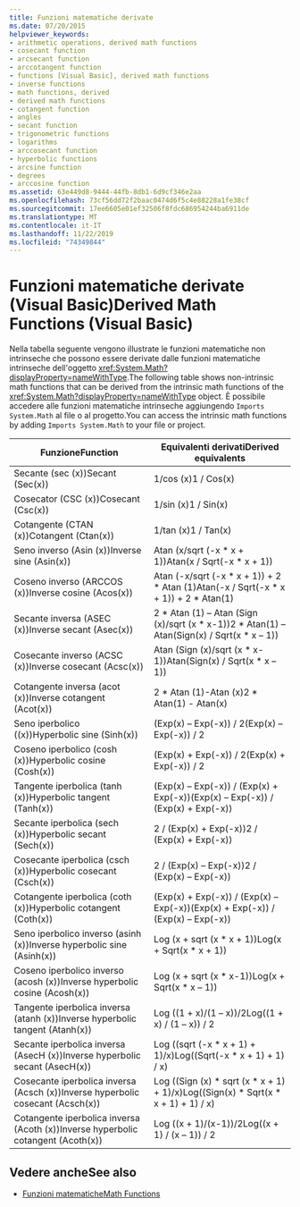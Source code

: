 ```yaml
---
title: Funzioni matematiche derivate
ms.date: 07/20/2015
helpviewer_keywords:
- arithmetic operations, derived math functions
- cosecant function
- arcsecant function
- arccotangent function
- functions [Visual Basic], derived math functions
- inverse functions
- math functions, derived
- derived math functions
- cotangent function
- angles
- secant function
- trigonometric functions
- logarithms
- arccosecant function
- hyperbolic functions
- arcsine function
- degrees
- arccosine function
ms.assetid: 63e449d8-9444-44fb-8db1-6d9cf346e2aa
ms.openlocfilehash: 73cf56dd72f2baac0474d6f5c4e88228a1fe38cf
ms.sourcegitcommit: 17ee6605e01ef32506f8fdc686954244ba6911de
ms.translationtype: MT
ms.contentlocale: it-IT
ms.lasthandoff: 11/22/2019
ms.locfileid: "74349844"
---
```

# <a name="derived-math-functions-visual-basic"></a><span data-ttu-id="35701-102">Funzioni matematiche derivate (Visual Basic)</span><span class="sxs-lookup"><span data-stu-id="35701-102">Derived Math Functions (Visual Basic)</span></span>
<span data-ttu-id="35701-103">Nella tabella seguente vengono illustrate le funzioni matematiche non intrinseche che possono essere derivate dalle funzioni matematiche intrinseche dell'oggetto <xref:System.Math?displayProperty=nameWithType>.</span><span class="sxs-lookup"><span data-stu-id="35701-103">The following table shows non-intrinsic math functions that can be derived from the intrinsic math functions of the <xref:System.Math?displayProperty=nameWithType> object.</span></span> <span data-ttu-id="35701-104">È possibile accedere alle funzioni matematiche intrinseche aggiungendo `Imports System.Math` al file o al progetto.</span><span class="sxs-lookup"><span data-stu-id="35701-104">You can access the intrinsic math functions by adding `Imports System.Math` to your file or project.</span></span>  
  
|<span data-ttu-id="35701-105">Funzione</span><span class="sxs-lookup"><span data-stu-id="35701-105">Function</span></span>|<span data-ttu-id="35701-106">Equivalenti derivati</span><span class="sxs-lookup"><span data-stu-id="35701-106">Derived equivalents</span></span>|  
|--------------|-------------------------|  
|<span data-ttu-id="35701-107">Secante (sec (x))</span><span class="sxs-lookup"><span data-stu-id="35701-107">Secant (Sec(x))</span></span>|<span data-ttu-id="35701-108">1/cos (x)</span><span class="sxs-lookup"><span data-stu-id="35701-108">1 / Cos(x)</span></span>|  
|<span data-ttu-id="35701-109">Cosecator (CSC (x))</span><span class="sxs-lookup"><span data-stu-id="35701-109">Cosecant (Csc(x))</span></span>|<span data-ttu-id="35701-110">1/sin (x)</span><span class="sxs-lookup"><span data-stu-id="35701-110">1 / Sin(x)</span></span>|  
|<span data-ttu-id="35701-111">Cotangente (CTAN (x))</span><span class="sxs-lookup"><span data-stu-id="35701-111">Cotangent (Ctan(x))</span></span>|<span data-ttu-id="35701-112">1/tan (x)</span><span class="sxs-lookup"><span data-stu-id="35701-112">1 / Tan(x)</span></span>|  
|<span data-ttu-id="35701-113">Seno inverso (Asin (x))</span><span class="sxs-lookup"><span data-stu-id="35701-113">Inverse sine (Asin(x))</span></span>|<span data-ttu-id="35701-114">Atan (x/sqrt (-x \* x + 1))</span><span class="sxs-lookup"><span data-stu-id="35701-114">Atan(x / Sqrt(-x \* x + 1))</span></span>|  
|<span data-ttu-id="35701-115">Coseno inverso (ARCCOS (x))</span><span class="sxs-lookup"><span data-stu-id="35701-115">Inverse cosine (Acos(x))</span></span>|<span data-ttu-id="35701-116">Atan (-x/sqrt (-x \* x + 1)) + 2 \* Atan (1)</span><span class="sxs-lookup"><span data-stu-id="35701-116">Atan(-x / Sqrt(-x \* x + 1)) + 2 \* Atan(1)</span></span>|  
|<span data-ttu-id="35701-117">Secante inversa (ASEC (x))</span><span class="sxs-lookup"><span data-stu-id="35701-117">Inverse secant (Asec(x))</span></span>|<span data-ttu-id="35701-118">2 \* Atan (1) – Atan (Sign (x)/sqrt (x \* x-1))</span><span class="sxs-lookup"><span data-stu-id="35701-118">2 \* Atan(1) – Atan(Sign(x) / Sqrt(x \* x – 1))</span></span>|  
|<span data-ttu-id="35701-119">Cosecante inverso (ACSC (x))</span><span class="sxs-lookup"><span data-stu-id="35701-119">Inverse cosecant (Acsc(x))</span></span>|<span data-ttu-id="35701-120">Atan (Sign (x)/sqrt (x \* x-1))</span><span class="sxs-lookup"><span data-stu-id="35701-120">Atan(Sign(x) / Sqrt(x \* x – 1))</span></span>|  
|<span data-ttu-id="35701-121">Cotangente inversa (acot (x))</span><span class="sxs-lookup"><span data-stu-id="35701-121">Inverse cotangent (Acot(x))</span></span>|<span data-ttu-id="35701-122">2 \* Atan (1)-Atan (x)</span><span class="sxs-lookup"><span data-stu-id="35701-122">2 \* Atan(1) - Atan(x)</span></span>|  
|<span data-ttu-id="35701-123">Seno iperbolico ((x))</span><span class="sxs-lookup"><span data-stu-id="35701-123">Hyperbolic sine (Sinh(x))</span></span>|<span data-ttu-id="35701-124">(Exp(x) – Exp(-x)) / 2</span><span class="sxs-lookup"><span data-stu-id="35701-124">(Exp(x) – Exp(-x)) / 2</span></span>|  
|<span data-ttu-id="35701-125">Coseno iperbolico (cosh (x))</span><span class="sxs-lookup"><span data-stu-id="35701-125">Hyperbolic cosine (Cosh(x))</span></span>|<span data-ttu-id="35701-126">(Exp(x) + Exp(-x)) / 2</span><span class="sxs-lookup"><span data-stu-id="35701-126">(Exp(x) + Exp(-x)) / 2</span></span>|  
|<span data-ttu-id="35701-127">Tangente iperbolica (tanh (x))</span><span class="sxs-lookup"><span data-stu-id="35701-127">Hyperbolic tangent (Tanh(x))</span></span>|<span data-ttu-id="35701-128">(Exp(x) – Exp(-x)) / (Exp(x) + Exp(-x))</span><span class="sxs-lookup"><span data-stu-id="35701-128">(Exp(x) – Exp(-x)) / (Exp(x) + Exp(-x))</span></span>|  
|<span data-ttu-id="35701-129">Secante iperbolica (sech (x))</span><span class="sxs-lookup"><span data-stu-id="35701-129">Hyperbolic secant (Sech(x))</span></span>|<span data-ttu-id="35701-130">2 / (Exp(x) + Exp(-x))</span><span class="sxs-lookup"><span data-stu-id="35701-130">2 / (Exp(x) + Exp(-x))</span></span>|  
|<span data-ttu-id="35701-131">Cosecante iperbolica (csch (x))</span><span class="sxs-lookup"><span data-stu-id="35701-131">Hyperbolic cosecant (Csch(x))</span></span>|<span data-ttu-id="35701-132">2 / (Exp(x) – Exp(-x))</span><span class="sxs-lookup"><span data-stu-id="35701-132">2 / (Exp(x) – Exp(-x))</span></span>|  
|<span data-ttu-id="35701-133">Cotangente iperbolica (coth (x))</span><span class="sxs-lookup"><span data-stu-id="35701-133">Hyperbolic cotangent (Coth(x))</span></span>|<span data-ttu-id="35701-134">(Exp(x) + Exp(-x)) / (Exp(x) – Exp(-x))</span><span class="sxs-lookup"><span data-stu-id="35701-134">(Exp(x) + Exp(-x)) / (Exp(x) – Exp(-x))</span></span>|  
|<span data-ttu-id="35701-135">Seno iperbolico inverso (asinh (x))</span><span class="sxs-lookup"><span data-stu-id="35701-135">Inverse hyperbolic sine (Asinh(x))</span></span>|<span data-ttu-id="35701-136">Log (x + sqrt (x \* x + 1))</span><span class="sxs-lookup"><span data-stu-id="35701-136">Log(x + Sqrt(x \* x + 1))</span></span>|  
|<span data-ttu-id="35701-137">Coseno iperbolico inverso (acosh (x))</span><span class="sxs-lookup"><span data-stu-id="35701-137">Inverse hyperbolic cosine (Acosh(x))</span></span>|<span data-ttu-id="35701-138">Log (x + sqrt (x \* x-1))</span><span class="sxs-lookup"><span data-stu-id="35701-138">Log(x + Sqrt(x \* x – 1))</span></span>|  
|<span data-ttu-id="35701-139">Tangente iperbolica inversa (atanh (x))</span><span class="sxs-lookup"><span data-stu-id="35701-139">Inverse hyperbolic tangent (Atanh(x))</span></span>|<span data-ttu-id="35701-140">Log ((1 + x)/(1 – x))/2</span><span class="sxs-lookup"><span data-stu-id="35701-140">Log((1 + x) / (1 – x)) / 2</span></span>|  
|<span data-ttu-id="35701-141">Secante iperbolica inversa (AsecH (x))</span><span class="sxs-lookup"><span data-stu-id="35701-141">Inverse hyperbolic secant (AsecH(x))</span></span>|<span data-ttu-id="35701-142">Log ((sqrt (-x \* x + 1) + 1)/x)</span><span class="sxs-lookup"><span data-stu-id="35701-142">Log((Sqrt(-x \* x + 1) + 1) / x)</span></span>|  
|<span data-ttu-id="35701-143">Cosecante iperbolica inversa (Acsch (x))</span><span class="sxs-lookup"><span data-stu-id="35701-143">Inverse hyperbolic cosecant (Acsch(x))</span></span>|<span data-ttu-id="35701-144">Log ((Sign (x) \* sqrt (x \* x + 1) + 1)/x)</span><span class="sxs-lookup"><span data-stu-id="35701-144">Log((Sign(x) \* Sqrt(x \* x + 1) + 1) / x)</span></span>|  
|<span data-ttu-id="35701-145">Cotangente iperbolica inversa (Acoth (x))</span><span class="sxs-lookup"><span data-stu-id="35701-145">Inverse hyperbolic cotangent (Acoth(x))</span></span>|<span data-ttu-id="35701-146">Log ((x + 1)/(x-1))/2</span><span class="sxs-lookup"><span data-stu-id="35701-146">Log((x + 1) / (x – 1)) / 2</span></span>|  
  
## <a name="see-also"></a><span data-ttu-id="35701-147">Vedere anche</span><span class="sxs-lookup"><span data-stu-id="35701-147">See also</span></span>

- [<span data-ttu-id="35701-148">Funzioni matematiche</span><span class="sxs-lookup"><span data-stu-id="35701-148">Math Functions</span></span>](../../../visual-basic/language-reference/functions/math-functions.md)
